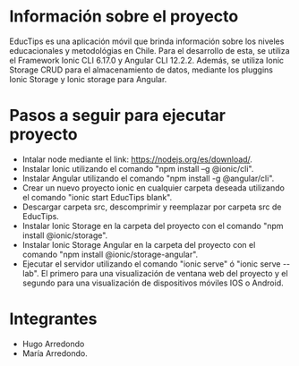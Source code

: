# Información sobre el proyecto
EducTips es una aplicación móvil que brinda información sobre los niveles educacionales y metodológias en Chile. Para el desarrollo de esta, se utiliza el Framework Ionic CLI 6.17.0 y Angular CLI 12.2.2.
Además, se utiliza Ionic Storage CRUD para el almacenamiento de datos, mediante los pluggins Ionic Storage y Ionic storage para Angular.
# Pasos a seguir para ejecutar proyecto
- Intalar node mediante el link: https://nodejs.org/es/download/.
- Instalar Ionic utilizando el comando "npm install –g @ionic/cli".
- Instalar Angular utilizando el comando "npm install -g @angular/cli".
- Crear un nuevo proyecto ionic en cualquier carpeta deseada utilizando el comando "ionic start EducTips blank".
- Descargar carpeta src, descomprimir y reemplazar por carpeta src de EducTips.
- Instalar Ionic Storage en la carpeta del proyecto con el comando "npm install @ionic/storage".
- Instalar Ionic Storage Angular en la carpeta del proyecto con el comando "npm install @ionic/storage-angular".
- Ejecutar el servidor utilizando el comando "ionic serve" ó "ionic serve --lab". El primero para una visualización de ventana web del proyecto y el segundo para una visualización de dispositivos móviles IOS o Android.  
# Integrantes
- Hugo Arredondo
- María Arredondo.